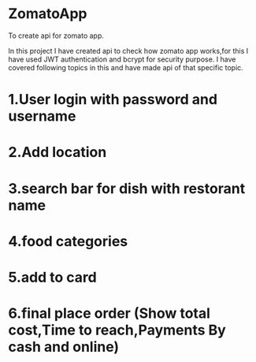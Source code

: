 # ZomatoApp
To create api for zomato app.

In this project I have created api to check how zomato app works,for this I have used JWT authentication and bcrypt for security purpose. I have covered following topics in this and have made api of that specific topic.

# 1.User login with password and username

# 2.Add location

# 3.search bar for dish with restorant name

# 4.food categories

# 5.add to card

# 6.final place order (Show total cost,Time to reach,Payments By cash and online)


